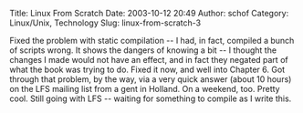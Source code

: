 Title: Linux From Scratch
Date: 2003-10-12 20:49
Author: schof
Category: Linux/Unix, Technology
Slug: linux-from-scratch-3

Fixed the problem with static compilation -- I had, in fact, compiled a
bunch of scripts wrong. It shows the dangers of knowing a bit -- I
thought the changes I made would not have an effect, and in fact they
negated part of what the book was trying to do. Fixed it now, and well
into Chapter 6. Got through that problem, by the way, via a very quick
answer (about 10 hours) on the LFS mailing list from a gent in Holland.
On a weekend, too. Pretty cool. Still going with LFS -- waiting for
something to compile as I write this.

<div class="blogger-post-footer">

<img alt width="1" height="1"></img>

</div>
